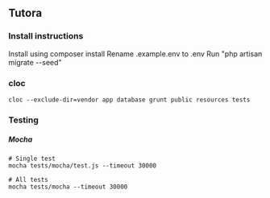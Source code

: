 ## Tutora


### Install instructions

Install using composer install
Rename .example.env to .env
Run "php artisan migrate --seed"

### cloc
```
cloc --exclude-dir=vendor app database grunt public resources tests
````

### Testing

##### Mocha

```
# Single test
mocha tests/mocha/test.js --timeout 30000

# All tests
mocha tests/mocha --timeout 30000

```


